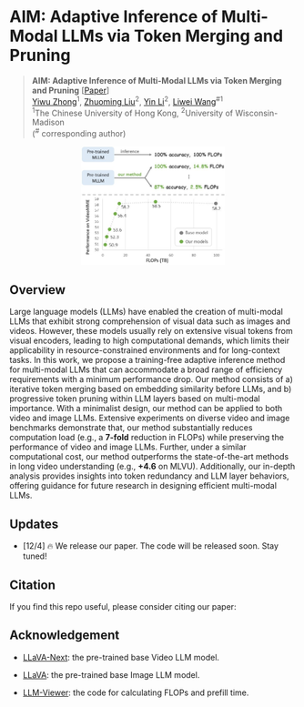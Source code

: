 # AIM: Adaptive Inference of Multi-Modal LLMs via Token Merging and Pruning

> **AIM: Adaptive Inference of Multi-Modal LLMs via Token Merging and Pruning** [[Paper](https://github.com/LaVi-Lab/AIM)] <br>
> [Yiwu Zhong](https://scholar.google.com/citations?user=irrbH_IAAAAJ&hl=en)<sup>1</sup>, [Zhuoming Liu](https://scholar.google.com/citations?user=HXOVwRAAAAAJ&hl=en)<sup>2</sup>, [Yin Li](https://www.biostat.wisc.edu/~yli/)<sup>2</sup>, [Liwei Wang](https://lwwangcse.github.io/)<sup>#1</sup> <br>
> <sup>1</sup>The Chinese University of Hong Kong, <sup>2</sup>University of Wisconsin-Madison <br>
> (<sup>#</sup> corresponding author) <br>

<p align="center">
<img src="docs/teaser_figure.jpg" width=50% height=50%
class="center">
</p>


## Overview

Large language models (LLMs) have enabled the creation of multi-modal LLMs that exhibit strong comprehension of visual data such as images and videos. However, these models usually rely on extensive visual tokens from visual encoders, leading to high computational demands, which limits their applicability in resource-constrained environments and for long-context tasks. In this work, we propose a training-free adaptive inference method for multi-modal LLMs that can accommodate a broad range of efficiency requirements with a minimum performance drop. Our method consists of a) iterative token merging based on embedding similarity before LLMs, and b) progressive token pruning within LLM layers based on multi-modal importance. With a minimalist design, our method can be applied to both video and image LLMs. Extensive experiments on diverse video and image benchmarks demonstrate that, our method substantially reduces computation load (e.g., a **7-fold** reduction in FLOPs) while preserving the performance of video and image LLMs. Further, under a similar computational cost, our method outperforms the state-of-the-art methods in long video understanding (e.g., **+4.6** on MLVU). Additionally, our in-depth analysis provides insights into token redundancy and LLM layer behaviors, offering guidance for future research in designing efficient multi-modal LLMs.


## Updates
- [12/4] 🔥 We release our paper. The code will be released soon. Stay tuned!


## Citation

If you find this repo useful, please consider citing our paper:


## Acknowledgement

- [LLaVA-Next](https://github.com/LLaVA-VL/LLaVA-NeXT): the pre-trained base Video LLM model.

- [LLaVA](https://github.com/haotian-liu/LLaVA): the pre-trained base Image LLM model.

- [LLM-Viewer](https://github.com/hahnyuan/LLM-Viewer): the code for calculating FLOPs and prefill time.

